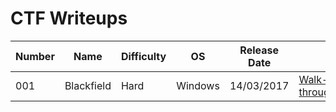 # CTF Writeups


| Number | Name | Difficulty | OS | Release Date | |
| --- | --- | --- | --- | --- | --- |
| 001 | Blackfield | Hard | Windows | 14/03/2017 | [Walk-through](~/backyx19/HackTheBox/Misc/blackfield.md) |

